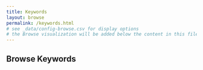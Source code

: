 ```yaml
---
title: Keywords
layout: browse
permalink: /keywords.html
# see _data/config-browse.csv for display options
# the Browse visualization will be added below the content in this file
---
```


## Browse Keywords
